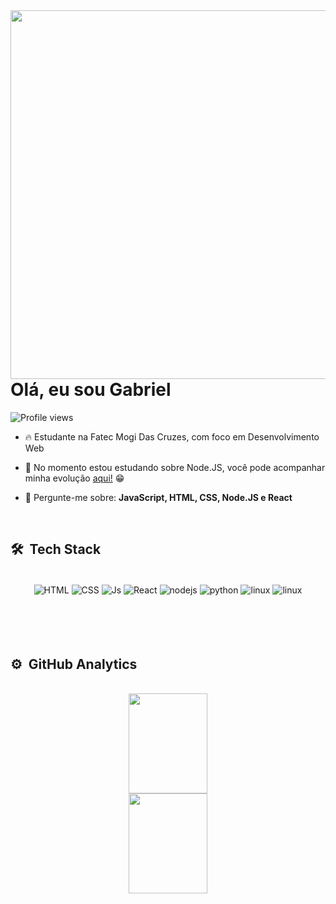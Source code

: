 <img align="right" height="590em" src="https://raw.githubusercontent.com/gist/gabrielAlvees/a423f22c278a525719a945e2a2ea1e4c/raw/e870f48ab44bd9bcac023d20daa4c9f4c7b08d33/githubcard.svg"/>

<div>
  <h1 align="left">Olá, eu sou Gabriel</h1>
</div>

<div>
  <p align="left"> <img src="https://komarev.com/ghpvc/?username=gabrielAlvees&color=yellow" alt="Profile views" /> </p>
</div>

- 🔥 Estudante na Fatec Mogi Das Cruzes, com foco em Desenvolvimento Web 

- 🔭 No momento estou estudando sobre Node.JS, você pode acompanhar minha evolução <a href="https://github.com/gabrielAlvees">aqui!<a/> 😁

- 💬 Pergunte-me sobre: **JavaScript, HTML, CSS, Node.JS e React**

<br>
  
## 🛠 &nbsp;Tech Stack
<div align="center" valign="top"><br>
  <img align="center" alt="HTML" src="https://img.shields.io/badge/HTML5-E34F26?style=for-the-badge&logo=html5&logoColor=white">
  <img align="center" alt="CSS" src="https://img.shields.io/badge/CSS3-1572B6?style=for-the-badge&logo=css3&logoColor=white">
  <img align="center" alt="Js" src="https://img.shields.io/badge/JavaScript-F7DF1E?style=for-the-badge&logo=javascript&logoColor=black">
  <img align="center" alt="React" src="https://img.shields.io/badge/React-20232A?style=for-the-badge&logo=react&logoColor=61DAFB">
  <img align="center" alt="nodejs" src="https://img.shields.io/badge/Node.js-43853D?style=for-the-badge&logo=node.js&logoColor=white">
  <img align="center" alt="python" src="https://img.shields.io/badge/Python-3776AB?style=for-the-badge&logo=python&logoColor=white">
  <img align="center" alt="linux" src="https://img.shields.io/badge/Ubuntu-E95420?style=for-the-badge&logo=ubuntu&logoColor=white">
  <img align="center" alt="linux" src="https://img.shields.io/badge/Visual_Studio_Code-0078D4?style=for-the-badge&logo=visual%20studio%20code&logoColor=white">
</div>
  
<br>
<br>
<br>
<br>

## ⚙️ &nbsp;GitHub Analytics
<div align="center"><br>
  <a href="https://github.com/gabrielAlvees"><a/>
  <img height="160em" width="50%" src="https://github-readme-stats.vercel.app/api?username=gabrielAlvees&show_icons=true&theme=onedark&include_all_commits=true&count_private=true">
  <img height="160em" width="50%" src="https://github-readme-stats.vercel.app/api/top-langs/?username=gabrielAlvees&layout=compact&langs_count=7&theme=onedark">
</div>
 
